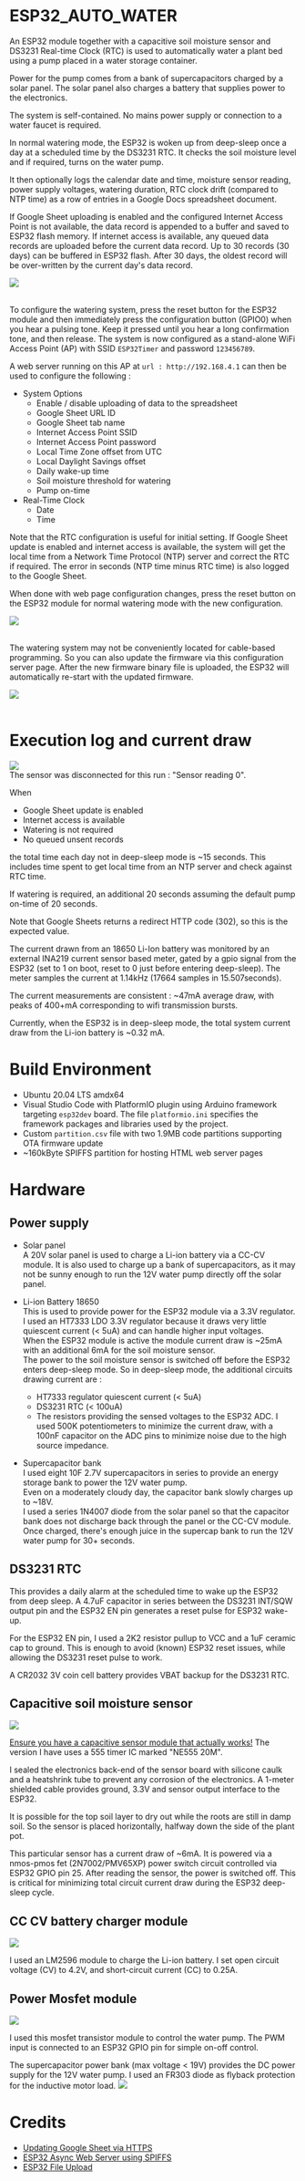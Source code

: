 # ESP32_AUTO_WATER

An ESP32 module together with a capacitive soil moisture sensor and DS3231 Real-time Clock (RTC) is used to automatically water a plant bed using a pump placed in a water storage container. 

Power for the pump comes from a bank of supercapacitors charged by a solar panel. The solar panel also charges a battery that supplies power to the electronics.

The system is self-contained. No mains power supply or connection to a water faucet is required.

In normal watering mode, the ESP32 is woken up from deep-sleep once a day at a scheduled time by the DS3231 RTC. It checks the soil moisture level and if required, turns on the water pump. 

It then optionally logs the calendar date and time, moisture sensor reading, power supply voltages, watering duration, RTC clock drift (compared to NTP time) as a row of entries in a Google Docs spreadsheet document. 

If Google Sheet uploading is enabled and the configured Internet Access Point is not available, the data record is appended to a buffer and saved to ESP32 flash memory. If internet access is available, any queued data records are uploaded before the current data record. Up to 30 records (30 days) can be buffered in ESP32 flash. After 30 days, the oldest record will be over-written by the current day's data record.

<img src="docs/autowater_gs_update.png" />
<br>
<br>

To configure the watering system, press the reset button for the ESP32 module and then immediately press the configuration button (GPIO0) when you hear a pulsing tone. Keep it pressed until you hear a long confirmation tone, and then release. The system is now configured as a stand-alone WiFi Access Point (AP) with SSID `ESP32Timer` and password `123456789`.

A web server running on this AP at `url : http://192.168.4.1` can then be used to configure the following :
* System Options
  * Enable / disable uploading of data to the spreadsheet
  * Google Sheet URL ID
  * Google Sheet tab name
  * Internet Access Point SSID 
  * Internet Access Point password
  * Local Time Zone offset from UTC
  * Local Daylight Savings offset
  * Daily wake-up time
  * Soil moisture threshold for watering
  * Pump on-time
* Real-Time Clock
  * Date
  * Time

Note that the RTC configuration is useful for initial setting. If Google Sheet update is enabled and
internet access is available, the system will get the local time from a Network Time Protocol (NTP) server and correct the RTC if required.  The error in seconds (NTP time minus RTC time) is also logged to the Google Sheet.

When done with web page configuration changes, press the reset button on the ESP32 module for normal watering mode with the new configuration.

<img src="docs/ap_config_homepage.png" />

<br>
<br>

The watering system may not be conveniently located for cable-based programming. So you can also update the firmware via this configuration server page.  After the new firmware binary file is uploaded, the ESP32 will automatically re-start with the updated firmware.

<img src="docs/ap_firmware_update.png" />

<br>
<br>

# Execution log and current draw

<img src="docs/ontime_current_draw.png" />

<br>
The sensor was disconnected for this run : "Sensor reading  0". 

When

* Google Sheet update is enabled
* Internet access is available
* Watering is not required
* No queued unsent records

the total time each day not in deep-sleep mode is ~15 seconds. This includes time spent to get local time from an NTP server and check against RTC time.

If watering is required, an additional 20 seconds assuming the default pump on-time of 20 seconds. 

Note that Google Sheets returns a redirect HTTP code (302), so this is the expected value.

The current drawn from an 18650 Li-Ion battery was monitored by an external INA219 current sensor
based meter, gated by a gpio signal from the ESP32 (set to 1 on boot, reset to 0 just before entering deep-sleep). The meter samples the current at 1.14kHz (17664 samples in 15.507seconds). 

The current measurements are consistent : ~47mA average draw, with peaks of 400+mA corresponding to wifi transmission bursts.

Currently, when the ESP32 is in deep-sleep mode, the total system current draw from the Li-ion battery  is ~0.32 mA.

# Build Environment
* Ubuntu 20.04 LTS amdx64
* Visual Studio Code with PlatformIO plugin using Arduino framework targeting `esp32dev` board. The file `platformio.ini` specifies the framework packages and libraries used by the project.
* Custom `partition.csv` file with two 1.9MB code partitions supporting OTA firmware update
* ~160kByte SPIFFS partition for hosting HTML web server pages

# Hardware 
## Power supply

* Solar panel<br>
A 20V solar panel is used to charge a Li-ion battery via a CC-CV module. It is also used to charge up a bank of supercapacitors, as it may not be sunny enough to run the 12V water pump directly off the solar panel.

* Li-ion Battery 18650<br>
This is used to provide power for the ESP32 module via a 3.3V regulator.<br>
I used an HT7333 LDO 3.3V regulator because it draws very little quiescent current (< 5uA) and can handle higher input voltages. <br>
When the ESP32 module is active the module current draw is ~25mA with an additional 6mA for the soil moisture sensor.<br>
The power to the soil moisture sensor is switched off before the ESP32 enters deep-sleep  mode. So in deep-sleep mode, the additional circuits drawing current are :
    * HT7333 regulator quiescent current (< 5uA)
    * DS3231 RTC (< 100uA)
    * The resistors providing the sensed voltages to the ESP32 ADC. I used 500K potentiometers to minimize the current draw, with a 100nF capacitor on the ADC pins to minimize noise due to the high source impedance.

* Supercapacitor bank<br>
I used eight 10F 2.7V supercapacitors in series to provide an energy storage bank to power the 12V water pump.<br>
Even on a moderately cloudy day, the capacitor bank slowly charges up to ~18V.<br>
I used a series 1N4007 diode from the solar panel so that the capacitor bank does not discharge back through the panel or the CC-CV module. Once charged, there's enough juice in the supercap bank to run the 12V water pump for 30+ seconds.

## DS3231 RTC 
This provides a daily alarm at the scheduled time to wake up the ESP32 from deep sleep. A 4.7uF capacitor in series between the DS3231 INT/SQW output pin and the ESP32 EN pin generates a reset pulse for ESP32 wake-up.

For the ESP32 EN pin, I used a 2K2 resistor pullup to VCC and a 1uF ceramic cap to ground. This is enough to avoid (known) ESP32 reset issues, while allowing the DS3231 reset pulse to work.

A CR2032 3V coin cell battery provides VBAT backup for the DS3231 RTC. 

## Capacitive soil moisture sensor
<img src="docs/capacitive_sensor.png" />

[Ensure you have a capacitive sensor module that actually works!](https://www.youtube.com/watch?v=IGP38bz-K48) The version I have uses a 555 timer IC marked "NE555 20M". 

I sealed the electronics back-end of the sensor board with silicone caulk and a heatshrink tube to prevent any corrosion of the electronics. A 1-meter shielded cable provides ground, 3.3V and sensor output interface to the ESP32.

It is possible for the top soil layer to dry out while the roots are still in damp soil. So the sensor is placed horizontally, halfway down the side of the plant pot. 

This particular sensor has a current draw of ~6mA.  It is powered via a nmos-pmos fet (2N7002/PMV65XP) power switch circuit  controlled via ESP32 GPIO pin 25. After reading the sensor, the power is switched off. This is critical for minimizing total circuit current draw during the ESP32 deep-sleep cycle.

## CC CV battery charger module

<img src="docs/cc_cv_module.png" />

I used an LM2596 module to charge the Li-ion battery. I set open circuit voltage (CV) to 4.2V, and short-circuit current (CC) to 0.25A.

## Power Mosfet module

<img src="docs/mosfet_control_module.png" />

I used this mosfet transistor module to control the water pump. The PWM input is connected to an ESP32 GPIO pin for simple on-off control. 

The supercapacitor power bank (max voltage < 19V) provides the DC power supply for the 12V water pump. I used an FR303 diode as flyback protection for the inductive motor load.
<img src="docs/LR7843-MOSFET-Control-Module-Schematic.jpg" />


# Credits
* [Updating Google Sheet via HTTPS](https://stackoverflow.com/questions/69685813/problem-esp32-send-data-to-google-sheet-through-google-app-script)
* [ESP32 Async Web Server using SPIFFS]( https://randomnerdtutorials.com/esp32-web-server-spiffs-spi-flash-file-system/)
* [ESP32 File Upload](https://github.com/smford/esp32-asyncwebserver-fileupload-example)